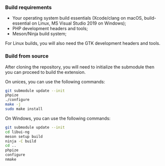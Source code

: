 ### Build requirements

- Your operating system build essentials (Xcode/clang on macOS, build-essential on Linux, MS Visual Studio 2019 on Windows);
- PHP development headers and tools;
- Meson/Ninja build system;

For Linux builds, you will also need the GTK development headers and tools.

### Build from source

After cloning the repository, you will need to initialize the submodule then you can proceed to build the extension.

On unices, you can use the following commands:

```sh
git submodule update --init
phpize
./configure
make -j
sudo make install
```

On Windows, you can use the following commands:

```sh
git submodule update --init
cd libui-ng
meson setup build
ninja -C build
cd ..
phpize
configure
nmake
```
